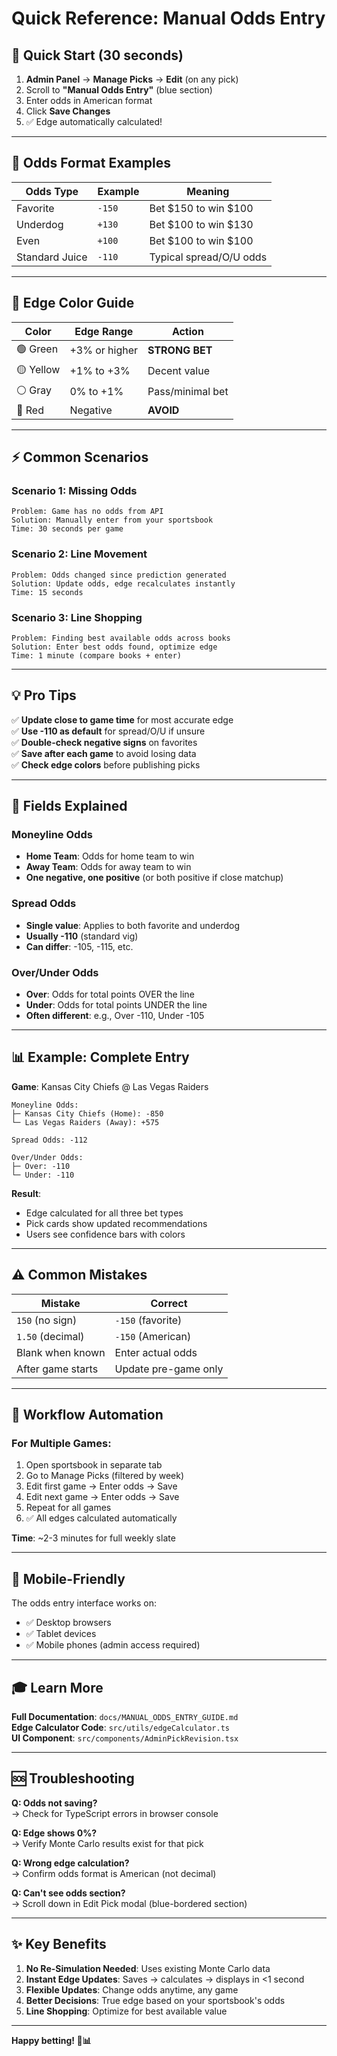 # Quick Reference: Manual Odds Entry

## 🎯 Quick Start (30 seconds)

1. **Admin Panel** → **Manage Picks** → **Edit** (on any pick)
2. Scroll to **"Manual Odds Entry"** (blue section)
3. Enter odds in American format
4. Click **Save Changes**
5. ✅ Edge automatically calculated!

---

## 📝 Odds Format Examples

| Odds Type | Example | Meaning |
|-----------|---------|---------|
| Favorite | `-150` | Bet $150 to win $100 |
| Underdog | `+130` | Bet $100 to win $130 |
| Even | `+100` | Bet $100 to win $100 |
| Standard Juice | `-110` | Typical spread/O/U odds |

---

## 🎨 Edge Color Guide

| Color | Edge Range | Action |
|-------|------------|--------|
| 🟢 Green | +3% or higher | **STRONG BET** |
| 🟡 Yellow | +1% to +3% | Decent value |
| ⚪ Gray | 0% to +1% | Pass/minimal bet |
| 🔴 Red | Negative | **AVOID** |

---

## ⚡ Common Scenarios

### Scenario 1: Missing Odds
```
Problem: Game has no odds from API
Solution: Manually enter from your sportsbook
Time: 30 seconds per game
```

### Scenario 2: Line Movement
```
Problem: Odds changed since prediction generated
Solution: Update odds, edge recalculates instantly
Time: 15 seconds
```

### Scenario 3: Line Shopping
```
Problem: Finding best available odds across books
Solution: Enter best odds found, optimize edge
Time: 1 minute (compare books + enter)
```

---

## 💡 Pro Tips

✅ **Update close to game time** for most accurate edge  
✅ **Use -110 as default** for spread/O/U if unsure  
✅ **Double-check negative signs** on favorites  
✅ **Save after each game** to avoid losing data  
✅ **Check edge colors** before publishing picks  

---

## 🔧 Fields Explained

### Moneyline Odds
- **Home Team**: Odds for home team to win
- **Away Team**: Odds for away team to win
- **One negative, one positive** (or both positive if close matchup)

### Spread Odds
- **Single value**: Applies to both favorite and underdog
- **Usually -110** (standard vig)
- **Can differ**: -105, -115, etc.

### Over/Under Odds
- **Over**: Odds for total points OVER the line
- **Under**: Odds for total points UNDER the line
- **Often different**: e.g., Over -110, Under -105

---

## 📊 Example: Complete Entry

**Game**: Kansas City Chiefs @ Las Vegas Raiders

```
Moneyline Odds:
├─ Kansas City Chiefs (Home): -850
└─ Las Vegas Raiders (Away): +575

Spread Odds: -112

Over/Under Odds:
├─ Over: -110
└─ Under: -110
```

**Result**: 
- Edge calculated for all three bet types
- Pick cards show updated recommendations
- Users see confidence bars with colors

---

## ⚠️ Common Mistakes

| Mistake | Correct |
|---------|---------|
| `150` (no sign) | `-150` (favorite) |
| `1.50` (decimal) | `-150` (American) |
| Blank when known | Enter actual odds |
| After game starts | Update pre-game only |

---

## 🚀 Workflow Automation

### For Multiple Games:
1. Open sportsbook in separate tab
2. Go to Manage Picks (filtered by week)
3. Edit first game → Enter odds → Save
4. Edit next game → Enter odds → Save
5. Repeat for all games
6. ✅ All edges calculated automatically

**Time**: ~2-3 minutes for full weekly slate

---

## 📱 Mobile-Friendly

The odds entry interface works on:
- ✅ Desktop browsers
- ✅ Tablet devices  
- ✅ Mobile phones (admin access required)

---

## 🎓 Learn More

**Full Documentation**: `docs/MANUAL_ODDS_ENTRY_GUIDE.md`  
**Edge Calculator Code**: `src/utils/edgeCalculator.ts`  
**UI Component**: `src/components/AdminPickRevision.tsx`

---

## 🆘 Troubleshooting

**Q: Odds not saving?**  
→ Check for TypeScript errors in browser console

**Q: Edge shows 0%?**  
→ Verify Monte Carlo results exist for that pick

**Q: Wrong edge calculation?**  
→ Confirm odds format is American (not decimal)

**Q: Can't see odds section?**  
→ Scroll down in Edit Pick modal (blue-bordered section)

---

## ✨ Key Benefits

1. **No Re-Simulation Needed**: Uses existing Monte Carlo data
2. **Instant Edge Updates**: Saves → calculates → displays in <1 second
3. **Flexible Updates**: Change odds anytime, any game
4. **Better Decisions**: True edge based on your sportsbook's odds
5. **Line Shopping**: Optimize for best available value

---

**Happy betting! 🎲📊**

